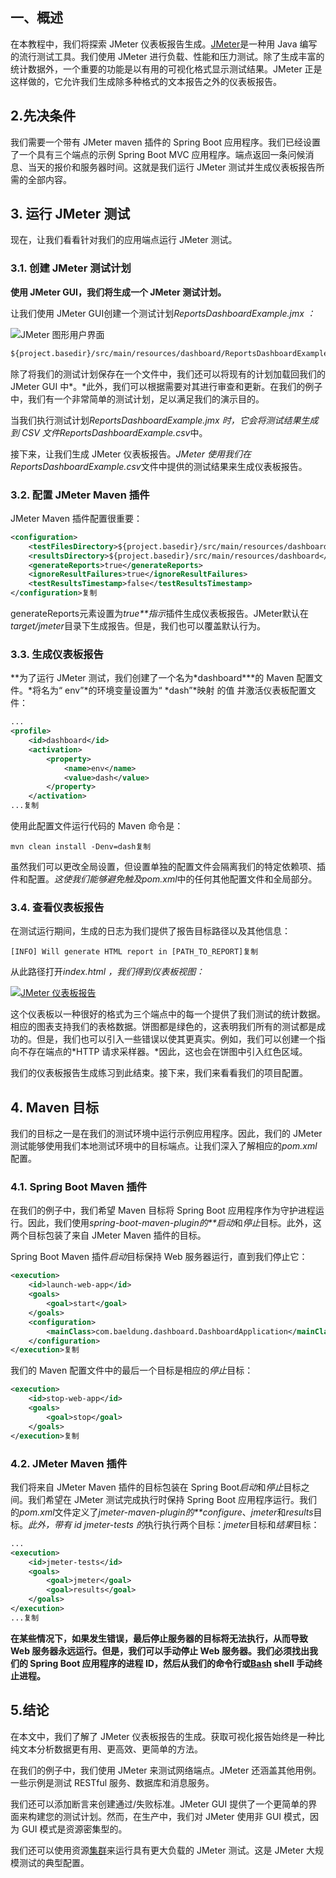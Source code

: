 ## 一、概述

在本教程中，我们将探索 JMeter 仪表板报告生成。[JMeter](https://www.baeldung.com/jmeter)是一种用 Java 编写的流行测试工具。我们使用 JMeter 进行负载、性能和压力测试。除了生成丰富的统计数据外，一个重要的功能是以有用的可视化格式显示测试结果。JMeter 正是这样做的，它允许我们生成除多种格式的文本报告之外的仪表板报告。

## 2.先决条件

我们需要一个带有 JMeter maven 插件的 Spring Boot 应用程序。我们已经设置了一个具有三个端点的示例 Spring Boot MVC 应用程序。端点返回一条问候消息、当天的报价和服务器时间。这就是我们运行 JMeter 测试并生成仪表板报告所需的全部内容。

## 3. 运行 JMeter 测试

现在，让我们看看针对我们的应用端点运行 JMeter 测试。

### 3.1. 创建 JMeter 测试计划

**使用 JMeter GUI，我们将生成一个 JMeter 测试计划。**

让我们使用 JMeter GUI创建一个测试计划*ReportsDashboardExample.jmx ：*

![JMeter 图形用户界面](https://www.baeldung.com/wp-content/uploads/2017/12/thread-group-menu-blur-1-1.png)

```xml
${project.basedir}/src/main/resources/dashboard/ReportsDashboardExample.jmx复制
```

除了将我们的测试计划保存在一个文件中，我们还可以将现有的计划加载回我们的 JMeter GUI 中*。*此外，我们可以根据需要对其进行审查和更新。在我们的例子中，我们有一个非常简单的测试计划，足以满足我们的演示目的。

当我们执行测试计划*ReportsDashboardExample.jmx 时，*它会将测试结果生成到 CSV 文件*ReportsDashboardExample.csv*中。

接下来，让我们生成 JMeter 仪表板报告。*JMeter 使用我们在ReportsDashboardExample.csv*文件中提供的测试结果来生成仪表板报告。

### 3.2. 配置 JMeter Maven 插件

JMeter Maven 插件配置很重要：

```xml
<configuration>
    <testFilesDirectory>${project.basedir}/src/main/resources/dashboard</testFilesDirectory>
    <resultsDirectory>${project.basedir}/src/main/resources/dashboard</resultsDirectory>
    <generateReports>true</generateReports>
    <ignoreResultFailures>true</ignoreResultFailures>
    <testResultsTimestamp>false</testResultsTimestamp>
</configuration>复制
```

generateReports元素设置为*true**指示*插件生成仪表板报告。JMeter默认在*target/jmeter*目录下生成报告。但是，我们也可以覆盖默认行为。

### 3.3. 生成仪表板报告

**为了运行 JMeter 测试，我们创建了一个名为\*dashboard\***的 Maven 配置文件。*将名为“ env”*的环境变量设置为“ *dash”*映射 的值 并激活仪表板配置文件：

```xml
...
<profile>
    <id>dashboard</id>
    <activation>
        <property>
            <name>env</name>
            <value>dash</value>
        </property>
    </activation>
...复制
```

使用此配置文件运行代码的 Maven 命令是：

```shell
mvn clean install -Denv=dash复制
```

虽然我们可以更改全局设置，但设置单独的配置文件会隔离我们的特定依赖项、插件和配置。*这使我们能够避免触及pom.xml*中的任何其他配置文件和全局部分。

### 3.4. 查看仪表板报告

在测试运行期间，生成的日志为我们提供了报告目标路径以及其他信息：

```plaintext
[INFO] Will generate HTML report in [PATH_TO_REPORT]复制
```

从此路径打开*index.html ，我们得到仪表板视图：*

[![JMeter 仪表板报告](https://www.baeldung.com/wp-content/uploads/2023/02/dashboard-300x295.jpg)](https://www.baeldung.com/wp-content/uploads/2023/02/dashboard.jpg)

这个仪表板以一种很好的格式为三个端点中的每一个提供了我们测试的统计数据。相应的图表支持我们的表格数据。饼图都是绿色的，这表明我们所有的测试都是成功的。但是，我们也可以引入一些错误以使其更真实。例如，我们可以创建一个指向不存在端点的*HTTP 请求采样器。*因此，这也会在饼图中引入红色区域。

我们的仪表板报告生成练习到此结束。接下来，我们来看看我们的项目配置。

## 4. Maven 目标

我们的目标之一是在我们的测试环境中运行示例应用程序。因此，我们的 JMeter 测试能够使用我们本地测试环境中的目标端点。让我们深入了解相应的*pom.xml*配置。

### 4.1. Spring Boot Maven 插件

在我们的例子中，我们希望 Maven 目标将 Spring Boot 应用程序作为守护进程运行。因此，我们使用*spring-boot-maven-plugin的**启动*和*停止*目标。此外，这两个目标包装了来自 JMeter Maven 插件的目标。

Spring Boot Maven 插件*启动*目标保持 Web 服务器运行，直到我们停止它：

```xml
<execution>
    <id>launch-web-app</id>
    <goals>
        <goal>start</goal>
    </goals>
    <configuration>
        <mainClass>com.baeldung.dashboard.DashboardApplication</mainClass>
    </configuration>
</execution>复制
```

我们的 Maven 配置文件中的最后一个目标是相应的*停止*目标：

```xml
<execution>
    <id>stop-web-app</id>
    <goals>
        <goal>stop</goal>
    </goals>
</execution>复制
```

### 4.2. JMeter Maven 插件

我们将来自 JMeter Maven 插件的目标包装在 Spring Boot*启动*和*停止*目标之间。我们希望在 JMeter 测试完成执行时保持 Spring Boot 应用程序运行。我们的*pom.xml*文件定义了*jmeter-maven-plugin的**configure*、*jmeter*和*results*目标。*此外，带有 id jmeter-tests 的*执行执行两个目标：*jmeter*目标和*结果*目标：

```xml
...
<execution>
    <id>jmeter-tests</id>
    <goals>
        <goal>jmeter</goal>
        <goal>results</goal>
    </goals>
</execution>
...复制
```

**在某些情况下，如果发生错误，最后停止服务器的目标将无法执行，从而导致 Web 服务器永远运行。但是，我们可以手动停止 Web 服务器。我们必须找出我们的 Spring Boot 应用程序的进程 ID，然后从我们的命令行或[Bash](https://www.baeldung.com/linux/kill-commands) shell 手动终止进程。**

## 5.结论

在本文中，我们了解了 JMeter 仪表板报告的生成。获取可视化报告始终是一种比纯文本分析数据更有用、更高效、更简单的方法。

在我们的例子中，我们使用 JMeter 来测试网络端点。JMeter 还涵盖其他用例。一些示例是测试 RESTful 服务、数据库和消息服务。

我们还可以添加断言来创建通过/失败标准。JMeter GUI 提供了一个更简单的界面来构建您的测试计划。然而，在生产中，我们对 JMeter 使用非 GUI 模式，因为 GUI 模式是资源密集型的。

我们还可以使用资源[集群](https://www.baeldung.com/jmeter-distributed-testing)来运行具有更大负载的 JMeter 测试。这是 JMeter 大规模测试的典型配置。